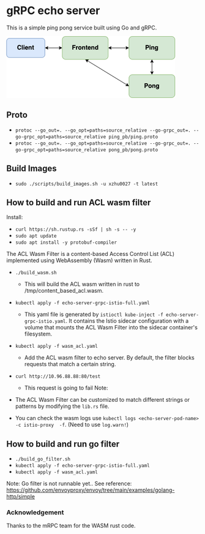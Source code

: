 # gRPC echo server

This is a simple ping pong service built using Go and gRPC.

![Application](./ping-pong-app.png)

## Proto

- `protoc --go_out=. --go_opt=paths=source_relative --go-grpc_out=. --go-grpc_opt=paths=source_relative ping_pb/ping.proto`
- `protoc --go_out=. --go_opt=paths=source_relative --go-grpc_out=. --go-grpc_opt=paths=source_relative pong_pb/pong.proto`

## Build Images

- `sudo ./scripts/build_images.sh -u xzhu0027 -t latest`


## How to build and run ACL wasm filter 

Install:
- `curl https://sh.rustup.rs -sSf | sh -s -- -y`
- `sudo apt update`
- `sudo apt install -y protobuf-compiler`

The ACL Wasm Filter is a content-based Access Control List (ACL) implemented using WebAssembly (Wasm) written in Rust.
- `./build_wasm.sh`
    - This will build the ACL wasm written in rust to /tmp/content_based_acl.wasm.
- `kubectl apply -f echo-server-grpc-istio-full.yaml` 
    - This yaml file is generated by `istioctl kube-inject -f echo-server-grpc-istio.yaml`. It contains the Istio sidecar configuration with a volume that mounts the ACL Wasm Filter into the sidecar container's filesystem.

- `kubectl apply -f wasm_acl.yaml`
    - Add the ACL wasm filter to echo server. By default, the filter blocks requests that match a certain string.

- `curl http://10.96.88.88:80/test`
    - This request is going to fail
Note: 
- The ACL Wasm Filter can be customized to match different strings or patterns by modifying the `lib.rs` file.
- You can check the wasm logs use `kubectl logs <echo-server-pod-name> -c istio-proxy  -f`. (Need to use `log.warn!`)


## How to build and run go filter 
- `./build_go_filter.sh`
- `kubectl apply -f echo-server-grpc-istio-full.yaml` 
- `kubectl apply -f wasm_acl.yaml`

Note: Go filter is not runnable yet.. See reference: https://github.com/envoyproxy/envoy/tree/main/examples/golang-http/simple

### Acknowledgement

Thanks to the mRPC team for the WASM rust code.